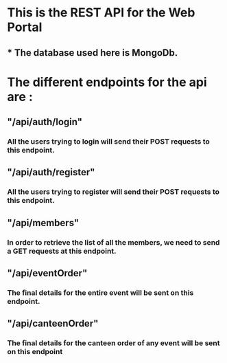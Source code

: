 # This is the REST API for the Web Portal

  

## * The database used here is MongoDb.

  

# The different endpoints for the api are :

  

## "/api/auth/login"

  

###  All the users trying to login will send their POST requests to this endpoint.

  

## "/api/auth/register"

  

### All the users trying to register will send their POST requests to this endpoint.

  

## "/api/members"

  

### In order to retrieve the list of all the members, we need to send a GET requests at this endpoint.

  

## "/api/eventOrder"

  

### The final details for the entire event will be sent on this endpoint.

  

## "/api/canteenOrder"

  

### The final details for the canteen order of any event will be sent on this endpoint